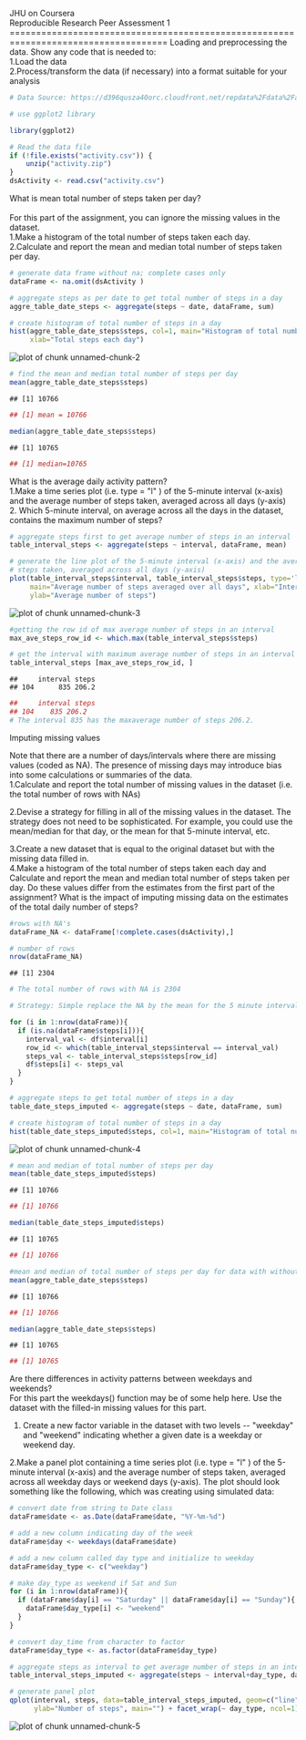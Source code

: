 <p>JHU on Coursera<br>
Reproducible Research Peer Assessment 1
====================================================================================
Loading and preprocessing the data. Show any code that is needed to:<br>
1.Load the data <br>
2.Process/transform the data (if necessary) into a format suitable for your analysis




```r
# Data Source: https://d396qusza40orc.cloudfront.net/repdata%2Fdata%2Factivity.zip

# use ggplot2 library

library(ggplot2)

# Read the data file
if (!file.exists("activity.csv")) {
    unzip("activity.zip")
}
dsActivity <- read.csv("activity.csv")
```
What is mean total number of steps taken per day?<br>
<br>
For this part of the assignment, you can ignore the missing values in the dataset.<br>
1.Make a histogram of the total number of steps taken each day.<br>
2.Calculate and report the mean and median total number of steps taken per day.


```r
# generate data frame without na; complete cases only
dataFrame <- na.omit(dsActivity )

# aggregate steps as per date to get total number of steps in a day
aggre_table_date_steps <- aggregate(steps ~ date, dataFrame, sum)

# create histogram of total number of steps in a day
hist(aggre_table_date_steps$steps, col=1, main="Histogram of total number of steps per day", 
     xlab="Total steps each day")
```

![plot of chunk unnamed-chunk-2](figure/unnamed-chunk-2.png) 

```r
# find the mean and median total number of steps per day
mean(aggre_table_date_steps$steps)
```

```
## [1] 10766
```

```r
## [1] mean = 10766

median(aggre_table_date_steps$steps)
```

```
## [1] 10765
```

```r
## [1] median=10765
```

What is the average daily activity pattern?<br>
1.Make a time series plot (i.e.  type = "l" ) of the 5-minute interval (x-axis) and the average number of steps taken, averaged across all days (y-axis)<br>
2. Which 5-minute interval, on average across all the days in the dataset, contains the maximum number of steps?



```r
# aggregate steps first to get average number of steps in an interval
table_interval_steps <- aggregate(steps ~ interval, dataFrame, mean)

# generate the line plot of the 5-minute interval (x-axis) and the average number of 
# steps taken, averaged across all days (y-axis)
plot(table_interval_steps$interval, table_interval_steps$steps, type='l', col=1, 
     main="Average number of steps averaged over all days", xlab="Interval", 
     ylab="Average number of steps")
```

![plot of chunk unnamed-chunk-3](figure/unnamed-chunk-3.png) 

```r
#getting the row id of max average number of steps in an interval
max_ave_steps_row_id <- which.max(table_interval_steps$steps)

# get the interval with maximum average number of steps in an interval
table_interval_steps [max_ave_steps_row_id, ]
```

```
##     interval steps
## 104      835 206.2
```

```r
##     interval steps
## 104    835 206.2
# The interval 835 has the maxaverage number of steps 206.2.
```
Imputing missing values<br>

Note that there are a number of days/intervals where there are missing values (coded as NA). The presence of missing days may introduce bias into some calculations or summaries of the data.<br>
1.Calculate and report the total number of missing values in the dataset (i.e. the total number of rows with NAs)<br>

2.Devise a strategy for filling in all of the missing values in the dataset. The strategy does not need to be sophisticated. For example, you could use the mean/median for that day, or the mean for that 5-minute interval, etc.<br>

3.Create a new dataset that is equal to the original dataset but with the missing data filled in.
<br>
4.Make a histogram of the total number of steps taken each day and Calculate and report the mean and median total number of steps taken per day. Do these values differ from the estimates from the first part of the assignment? What is the impact of imputing missing data on the estimates of the total daily number of steps?


```r
#rows with NA's
dataFrame_NA <- dataFrame[!complete.cases(dsActivity),]

# number of rows
nrow(dataFrame_NA)
```

```
## [1] 2304
```

```r
# The total number of rows with NA is 2304 

# Strategy: Simple replace the NA by the mean for the 5 minute interval using table_interval_steps

for (i in 1:nrow(dataFrame)){
  if (is.na(dataFrame$steps[i])){
    interval_val <- df$interval[i]
    row_id <- which(table_interval_steps$interval == interval_val)
    steps_val <- table_interval_steps$steps[row_id]
    df$steps[i] <- steps_val
  }
}

# aggregate steps to get total number of steps in a day
table_date_steps_imputed <- aggregate(steps ~ date, dataFrame, sum)

# create histogram of total number of steps in a day
hist(table_date_steps_imputed$steps, col=1, main="Histogram of total number of steps per day", xlab="Total number of steps in a day")
```

![plot of chunk unnamed-chunk-4](figure/unnamed-chunk-4.png) 

```r
# mean and median of total number of steps per day
mean(table_date_steps_imputed$steps)
```

```
## [1] 10766
```

```r
## [1] 10766

median(table_date_steps_imputed$steps)
```

```
## [1] 10765
```

```r
## [1] 10766

#mean and median of total number of steps per day for data with without NA
mean(aggre_table_date_steps$steps)
```

```
## [1] 10766
```

```r
## [1] 10766

median(aggre_table_date_steps$steps)
```

```
## [1] 10765
```

```r
## [1] 10765
```

Are there differences in activity patterns between weekdays and weekends?<br>
For this part the  weekdays()  function may be of some help here. Use the dataset with the filled-in missing values for this part. <br>
1. Create a new factor variable in the dataset with two levels -- "weekday" and "weekend" indicating whether a given date is a weekday or weekend day.<br>

2.Make a panel plot containing a time series plot (i.e.  type = "l" ) of the 5-minute interval (x-axis) and the average number of steps taken, averaged across all weekday days or weekend days (y-axis). The plot should look something like the following, which was creating using simulated data:
<br>

```r
# convert date from string to Date class
dataFrame$date <- as.Date(dataFrame$date, "%Y-%m-%d")

# add a new column indicating day of the week 
dataFrame$day <- weekdays(dataFrame$date)

# add a new column called day type and initialize to weekday
dataFrame$day_type <- c("weekday")

# make day_type as weekend if Sat and Sun
for (i in 1:nrow(dataFrame)){
  if (dataFrame$day[i] == "Saturday" || dataFrame$day[i] == "Sunday"){
    dataFrame$day_type[i] <- "weekend"
  }
}

# convert day_time from character to factor
dataFrame$day_type <- as.factor(dataFrame$day_type)

# aggregate steps as interval to get average number of steps in an interval across all days
table_interval_steps_imputed <- aggregate(steps ~ interval+day_type, dataFrame, mean)

# generate panel plot
qplot(interval, steps, data=table_interval_steps_imputed, geom=c("line"), xlab="Interval", 
      ylab="Number of steps", main="") + facet_wrap(~ day_type, ncol=1)
```

![plot of chunk unnamed-chunk-5](figure/unnamed-chunk-5.png) 
